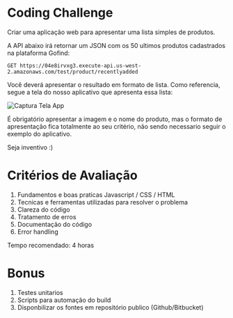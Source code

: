 # Coding Challenge

Criar uma aplicação web para apresentar uma lista simples de produtos.

A API abaixo irá retornar um JSON com os 50 ultimos produtos cadastrados na plataforma Gofind:

    GET https://04e8irvxg3.execute-api.us-west-2.amazonaws.com/test/product/recentlyadded

Você deverá apresentar o resultado em formato de lista. Como referencia, segue a tela do nosso aplicativo que apresenta essa lista:


![Captura Tela App](https://s3-sa-east-1.amazonaws.com/gofind.img.repo/captura-tela-app.jpg)


É obrigatório apresentar a imagem e o nome do produto, mas o formato de apresentação fica totalmente ao seu critério, não sendo necessario seguir o exemplo do aplicativo.

Seja inventivo :)

# Critérios de Avaliação

1. Fundamentos e boas praticas Javascript / CSS / HTML
2. Tecnicas e ferramentas utilizadas para resolver o problema
3. Clareza do código
4. Tratamento de erros
5. Documentação do código
6. Error handling 

Tempo recomendado: 4 horas

# Bonus

1. Testes unitarios
2. Scripts para automação do build
3. Disponbilizar os fontes em repositório publico (Github/Bitbucket)
